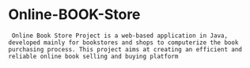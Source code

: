 # Online-BOOK-Store
     Online Book Store Project is a web-based application in Java, developed mainly for bookstores and shops to computerize the book purchasing process. This project aims at creating an efficient and reliable online book selling and buying platform
